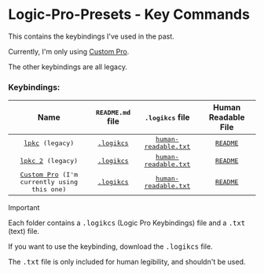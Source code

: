 # Logic-Pro-Presets - Key Commands

This contains the keybindings I've used in the past.

Currently, I'm only using [Custom Pro](Key%20Commands/Custom%20Pro).

The other keybindings are all legacy.

### Keybindings:
Name | <samp>README.md</samp> file | <samp>.logikcs</samp> file | Human Readable File
:-: | :-: | :-: | :-:
| <samp>[lpkc](/Key%20Commands/lpkc/) (legacy)</samp> | [<samp>.logikcs</samp>](/Key%20Commands/lpkc/lpkc.logikcs) | [<samp>human-readable.txt</samp>](/Key%20Commands/lpkc/human-readable.txt) | [<samp>README</samp>](/Key%20Commands/lpkc/README.md)
| <samp>[lpkc 2](/Key%20Commands/lpkc%202/) (legacy)</samp> | [<samp>.logikcs</samp>](/Key%20Commands/lpkc%202/lpkc.logikcs) | [<samp>human-readable.txt</samp>](/Key%20Commands/lpkc%202/human-readable.txt) | [<samp>README</samp>](/Key%20Commands/lpkc%202/README.md)
| <samp>[Custom Pro](/Key%20Commands/Custom%20Pro/) (I'm currently using this one)</samp> | [<samp>.logikcs</samp>](/Key%20Commands/Custom%20Pro/lpkc.logikcs) | [<samp>human-readable.txt</samp>](/Key%20Commands/Custom%20Pro/human-readable.txt) | [<samp>README</samp>](/Key%20Commands/Custom%20Pro/README.md)

> [!important]
> Each folder contains a <samp>.logikcs</samp> (Logic Pro Keybindings) file and a <samp>.txt</samp> (text) file.
>
> If you want to use the keybinding, download the <samp>.logikcs</samp> file.
>
> The <samp>.txt</samp> file is only included for human legibility, and shouldn't be used.
